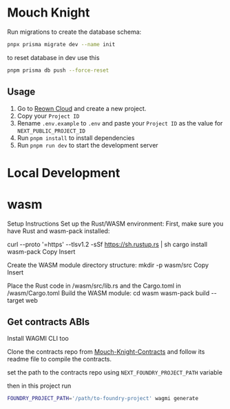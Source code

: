 # Mouch Knight


Run migrations to create the database schema:
```bash
pnpx prisma migrate dev --name init
```
to reset database in dev use this 
```bash
pnpm prisma db push --force-reset
```
## Usage

1. Go to [Reown Cloud](https://cloud.reown.com) and create a new project.
2. Copy your `Project ID`
3. Rename `.env.example` to `.env` and paste your `Project ID` as the value for `NEXT_PUBLIC_PROJECT_ID`
4. Run `pnpm install` to install dependencies
5. Run `pnpm run dev` to start the development server


# Local Development
# wasm

Setup Instructions
Set up the Rust/WASM environment:
First, make sure you have Rust and wasm-pack installed:

curl --proto '=https' --tlsv1.2 -sSf https://sh.rustup.rs | sh
cargo install wasm-pack
Copy
Insert

Create the WASM module directory structure:
mkdir -p wasm/src
Copy
Insert

Place the Rust code in /wasm/src/lib.rs and the Cargo.toml in /wasm/Cargo.toml
Build the WASM module:
cd wasm
wasm-pack build --target web


## Get contracts ABIs
Install WAGMI CLI too

Clone the contracts repo from [Mouch-Knight-Contracts](https://github.com/0x4r45h/mouch-knight-contracts) and follow its readme file to compile the contracts.    

set the path to the contracts repo using `NEXT_FOUNDRY_PROJECT_PATH` variable

then in this project run 
```bash
FOUNDRY_PROJECT_PATH='/path/to-foundry-project' wagmi generate
```

